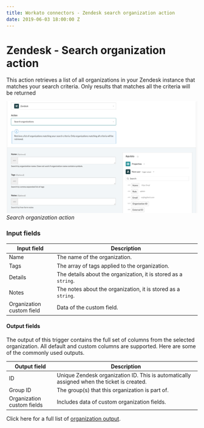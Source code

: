 ```yaml
---
title: Workato connectors - Zendesk search organization action
date: 2019-06-03 18:00:00 Z
---
```


# Zendesk - Search organization action

This action retrieves a list of all organizations in your Zendesk instance that matches your search criteria. Only results that matches all the criteria will be returned

![Search organization action](/assets/images/connectors/zendesk/search-organization-action.png)
*Search organization action*

### Input fields

<table class="unchanged rich-diff-level-one">
  <thead>
    <tr>
        <th width='25%'>Input field</th>
        <th>Description</th>
    </tr>
  </thead>
  <tbody>
    <tr>
      <td>Name</a></td>
      <td>
        The name of the organization.
      </td>
    </tr>
    <tr>
      <td>Tags</td>
      <td>
        The array of tags applied to the organization.
      </td>
    </tr>
    <tr>
      <td>Details</td>
      <td>
        The details about the organization, it is stored as a <code>string</code>.
      </td>
    </tr>
    <tr>
      <td>Notes</td>
      <td>
        The notes about the organization, it is stored as a <code>string</code>.
      </td>
    </tr>
    <tr>
      <td>Organization custom field</td>
      <td>
        Data of the custom field.
      </td>
    </tr>
  </tbody>
</table>

#### Output fields

The output of this trigger contains the full set of columns from the selected organization. All default and custom columns are supported. Here are some of the commonly used outputs.

<table class="unchanged rich-diff-level-one">
  <thead>
    <tr>
      <th width='25%'>Output field</th>
      <th>Description</th>
    </tr>
  </thead>
  <tbody>
    <tr>
      <td>ID</td>
      <td>
        Unique Zendesk organization ID. This is automatically assigned when the ticket is created.
      </td>
    </tr>  <tr>
      <td>Group ID</td>
      <td>
        The group(s) that this organization is part of.
      </td>
    </tr>
    <tr>
      <td>Organization custom fields</td>
      <td>
        Includes data of custom organization fields.
      </td>
    </tr>
  </tbody>
</table>

Click here for a full list of [organization output](/connectors/zendesk/organization-output.md#organization-output).
